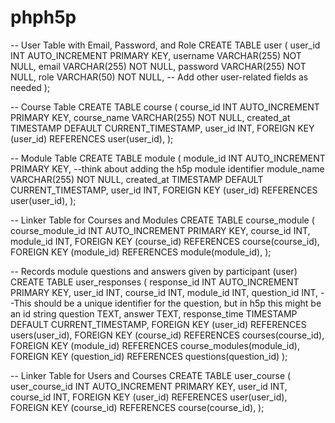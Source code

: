 # phph5p

-- User Table with Email, Password, and Role
CREATE TABLE user (
    user_id INT AUTO_INCREMENT PRIMARY KEY,
    username VARCHAR(255) NOT NULL,
    email VARCHAR(255) NOT NULL,
    password VARCHAR(255) NOT NULL,
    role VARCHAR(50) NOT NULL,
    -- Add other user-related fields as needed
);

-- Course Table
CREATE TABLE course (
    course_id INT AUTO_INCREMENT PRIMARY KEY,
    course_name VARCHAR(255) NOT NULL,
    created_at TIMESTAMP DEFAULT CURRENT_TIMESTAMP,
    user_id INT,
    FOREIGN KEY (user_id) REFERENCES user(user_id),
);

-- Module Table
CREATE TABLE module (
    module_id INT AUTO_INCREMENT PRIMARY KEY,
    --think about adding the h5p module identifier
    module_name VARCHAR(255) NOT NULL,
    created_at TIMESTAMP DEFAULT CURRENT_TIMESTAMP,
    user_id INT,
    FOREIGN KEY (user_id) REFERENCES user(user_id),
);

-- Linker Table for Courses and Modules
CREATE TABLE course_module (
    course_module_id INT AUTO_INCREMENT PRIMARY KEY,
    course_id INT,
    module_id INT,
    FOREIGN KEY (course_id) REFERENCES course(course_id),
    FOREIGN KEY (module_id) REFERENCES module(module_id),
);

-- Records module questions and answers given by participant (user)
CREATE TABLE user_responses (
    response_id INT AUTO_INCREMENT PRIMARY KEY,
    user_id INT,
    course_id INT,
    module_id INT,
    question_id INT, --This should be a unique identifier for the question, but in h5p this might be an id string
    question TEXT,
    answer TEXT,
    response_time TIMESTAMP DEFAULT CURRENT_TIMESTAMP,
    FOREIGN KEY (user_id) REFERENCES users(user_id),
    FOREIGN KEY (course_id) REFERENCES courses(course_id),
    FOREIGN KEY (module_id) REFERENCES course_modules(module_id),
    FOREIGN KEY (question_id) REFERENCES questions(question_id)
);

-- Linker Table for Users and Courses
CREATE TABLE user_course (
    user_course_id INT AUTO_INCREMENT PRIMARY KEY,
    user_id INT,
    course_id INT,
    FOREIGN KEY (user_id) REFERENCES user(user_id),
    FOREIGN KEY (course_id) REFERENCES course(course_id),
);

